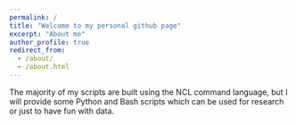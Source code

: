 ```yaml
---
permalink: /
title: "Welcome to my personal github page"
excerpt: "About me"
author_profile: true
redirect_from: 
  - /about/
  - /about.html
---
```


The majority of my scripts are built using the NCL command language, but I will provide some Python and Bash scripts which can be used for research or just to have fun with data. 


